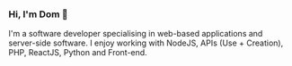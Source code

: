 ### Hi, I'm Dom 👋

I'm a software developer specialising in web-based applications and server-side software. I enjoy working with NodeJS, APIs (Use + Creation), PHP, ReactJS, Python and Front-end.
